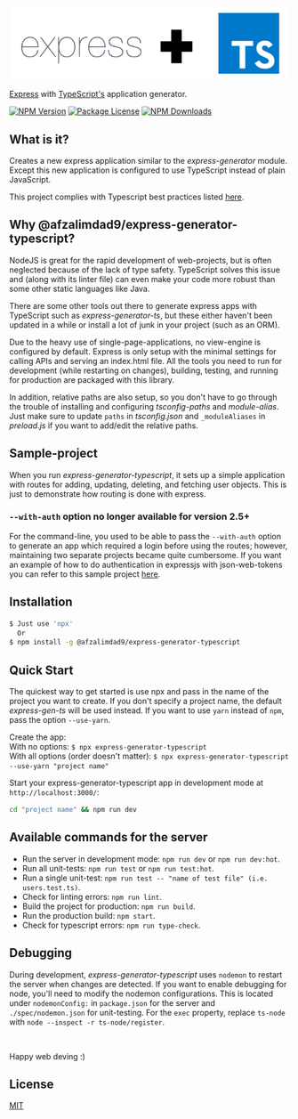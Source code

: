 <img alt='overnightjs' src='https://raw.githubusercontent.com/afzalimdad9/express-generator-typescript/refs/heads/main/express-typescript.png' border='0'>

[Express](https://www.npmjs.com/package/express) with [TypeScript's](https://www.npmjs.com/package/typescript) application generator.

<a href="https://www.npmjs.com/package/@afzalimdad9/express-generator-typescript" target="_blank"><img src="https://img.shields.io/npm/v/@afzalimdad9/express-generator-typescript.svg" alt="NPM Version" /></a>
<a href="https://www.npmjs.com/package/@afzalimdad9/express-generator-typescript" target="_blank"><img src="https://img.shields.io/npm/l/@afzalimdad9/express-generator-typescript.svg" alt="Package License" /></a>
<a href="https://www.npmjs.com/package/@afzalimdad9/express-generator-typescript" target="_blank"><img src="https://img.shields.io/npm/dm/@afzalimdad9/express-generator-typescript.svg" alt="NPM Downloads" /></a>

## What is it?

Creates a new express application similar to the _express-generator_ module. Except this new application is configured to use TypeScript instead of plain JavaScript.

This project complies with Typescript best practices listed <a href="https://github.com/afzalimdad9/Typescript-Best-Practices/blob/main/README.md">here</a>.

## Why @afzalimdad9/express-generator-typescript?

NodeJS is great for the rapid development of web-projects, but is often neglected because of the lack of type safety. TypeScript solves this issue and (along with its linter file) can even make your code more robust than some other static languages like Java.

There are some other tools out there to generate express apps with TypeScript such as _express-generator-ts_, but these either haven't been updated in a while or install a lot of junk in your project (such as an ORM).

Due to the heavy use of single-page-applications, no view-engine is configured by default. Express is only setup with the minimal settings for calling APIs and serving an index.html file. All the tools you need to run for development (while restarting on changes), building, testing, and running for production are packaged with this library.

In addition, relative paths are also setup, so you don't have to go through the trouble of installing and configuring _tsconfig-paths_ and _module-alias_. Just make sure to update `paths` in _tsconfig.json_ and `_moduleAliases` in _preload.js_ if you want to add/edit the relative paths.

## Sample-project

When you run _express-generator-typescript_, it sets up a simple application with routes for adding, updating, deleting, and fetching user objects. This is just to demonstrate how routing is done with express.

### `--with-auth` option no longer available for version 2.5+

For the command-line, you used to be able to pass the `--with-auth` option to generate an app which required a login before using the routes; however, maintaining two separate projects became quite cumbersome. If you want an example of how to do authentication in expressjs with json-web-tokens you can refer to this sample project <a href="https://github.com/afzalimdad9/express-jsonwebtoken-demo">here</a>.

## Installation

```sh
$ Just use 'npx'
  Or
$ npm install -g @afzalimdad9/express-generator-typescript
```

## Quick Start

The quickest way to get started is use npx and pass in the name of the project you want to create. If you don't specify a project name, the default _express-gen-ts_ will be used instead. If you want to use `yarn` instead of `npm`, pass the option `--use-yarn`.

Create the app:<br/>
With no options: `$ npx express-generator-typescript`<br/>
With all options (order doesn't matter): `$ npx express-generator-typescript --use-yarn "project name"`

Start your express-generator-typescript app in development mode at `http://localhost:3000/`:

```bash
cd "project name" && npm run dev
```

## Available commands for the server

- Run the server in development mode: `npm run dev` or `npm run dev:hot`.
- Run all unit-tests: `npm run test` or `npm run test:hot`.
- Run a single unit-test: `npm run test -- "name of test file" (i.e. users.test.ts)`.
- Check for linting errors: `npm run lint`.
- Build the project for production: `npm run build`.
- Run the production build: `npm start`.
- Check for typescript errors: `npm run type-check`.

## Debugging

During development, _express-generator-typescript_ uses `nodemon` to restart the server when changes are detected. If you want to enable debugging for node, you'll need to modify the nodemon configurations. This is located under `nodemonConfig:` in `package.json` for the server and `./spec/nodemon.json` for unit-testing. For the `exec` property, replace `ts-node` with `node --inspect -r ts-node/register`.

<br/>

Happy web deving :)

## License

[MIT](LICENSE)
